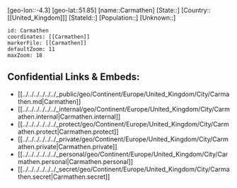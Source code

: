 ﻿---
location: [51.85,-4.3]
mapzoom: [7,12] 
mapmarker: city 
type: City
tags:
- geo/City


SpocWebEntityId: 29488
isDeleted: false
confidential: public

---
[geo-lon::-4.3]
[geo-lat::51.85]
[name::Carmathen]
[State::]
[Country::[[United_Kingdom]]]
[StateId::]
[Population::]
[Unknown::]


```leaflet
id: Carmathen
coordinates: [[Carmathen]]
markerFile: [[Carmathen]]
defaultZoom: 11 
maxZoom: 18
```


## Confidential Links & Embeds: 
- [[../../../../../../_public/geo/Continent/Europe/United_Kingdom/City/Carmathen.md|Carmathen]] 
- [[../../../../../../_internal/geo/Continent/Europe/United_Kingdom/City/Carmathen.internal|Carmathen.internal]] 
- [[../../../../../../_protect/geo/Continent/Europe/United_Kingdom/City/Carmathen.protect|Carmathen.protect]] 
- [[../../../../../../_private/geo/Continent/Europe/United_Kingdom/City/Carmathen.private|Carmathen.private]] 
- [[../../../../../../_personal/geo/Continent/Europe/United_Kingdom/City/Carmathen.personal|Carmathen.personal]] 
- [[../../../../../../_secret/geo/Continent/Europe/United_Kingdom/City/Carmathen.secret|Carmathen.secret]] 
